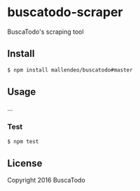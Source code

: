 # buscatodo-scraper

BuscaTodo's scraping tool

## Install

```bash
$ npm install mallendeo/buscatodo#master
```

## Usage

...

### Test

```bash
$ npm test
```

## License
Copyright 2016 BuscaTodo
